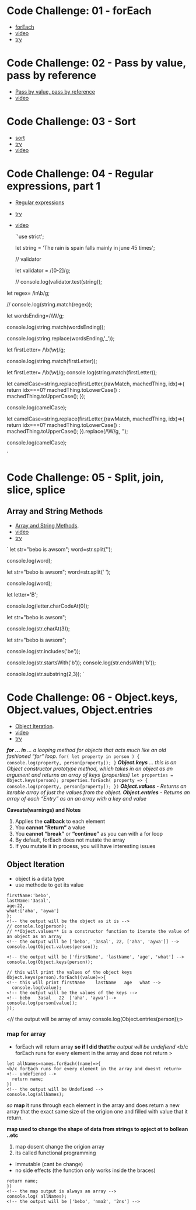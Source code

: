 # Code Challenge: 01 - forEach

- [forEach](https://codefellows.github.io/code-301-guide/curriculum/class-01/challenges/)
- [video](https://www.youtube.com/playlist?list=PLVngfM2hsbi-L6G8qlWd8RyRbuTamHt3k)
- [try](https://codefellows.github.io/code-301-guide/curriculum/class-01/challenges/DEMO.html)

# Code Challenge: 02 - Pass by value, pass by reference

- [Pass by value, pass by reference](https://codefellows.github.io/code-301-guide/curriculum/class-02/challenges/)
- [video](https://www.youtube.com/playlist?list=PLVngfM2hsbi-L6G8qlWd8RyRbuTamHt3k)

# Code Challenge: 03 - Sort

- [sort](https://codefellows.github.io/code-301-guide/curriculum/class-03/challenges/)
- [try](https://codefellows.github.io/code-301-guide/curriculum/class-03/challenges/DEMO.html)
- [video](https://www.youtube.com/playlist?list=PLVngfM2hsbi-L6G8qlWd8RyRbuTamHt3k)

# Code Challenge: 04 - Regular expressions, part 1

- [Regular expressions](https://codefellows.github.io/code-301-guide/curriculum/class-04/challenges/)
- [try](https://codefellows.github.io/code-301-guide/curriculum/class-04/challenges/DEMO.html)
- [video](https://www.youtube.com/playlist?list=PLVngfM2hsbi-L6G8qlWd8RyRbuTamHt3k)

  `'use strict';

    <!-- the string that we search in -->

  let string = 'The rain is spain falls mainly in june 45 times';

  // validator

    <!-- the variable that hold the value of what we are searching for -->

  let validator = /[0-2]/g;

  <!-- test it the output will be true or false depending on the number in the string var-->

  // console.log(validator.test(string));

let regex= /in\b/g;

<!-- the output will be an array of ['in', 'in', 'in'] the words that ends of in -->

// console.log(string.match(regex));

let wordsEnding=/\W/g;

<!-- output is array of empty spaces ['',''] spaces btween the words -->

console.log(string.match(wordsEnding));

<!-- the output will be The_rain_is_spain_falls_mainly_in_june_45_times -->

console.log(string.replace(wordsEnding,'\_'));

let firstLetter= /\b(\w)/g;

<!-- output is an array of the first letter of each word -->

console.log(string.match(firstLetter));

let firstLetter= /\b(\w)/g;
console.log(string.match(firstLetter));

let camelCase=string.replace(firstLetter,(rawMatch, machedThing, idx)=>{
return idx===0? machedThing.toLowerCase() : machedThing.toUpperCase();
});

<!-- the output will be the same string each first letter will be capitalized except 't' in The word will be small letter  -->

console.log(camelCase);

let camelCase=string.replace(firstLetter,(rawMatch, machedThing, idx)=>{
return idx===0? machedThing.toLowerCase() : machedThing.toUpperCase();
}).replace(/\W/g, '');

<!-- the result above but with no spaces between the words -->

console.log(camelCase);

`

# Code Challenge: 05 - Split, join, slice, splice

## Array and String Methods

- [Array and String Methods](https://codefellows.github.io/code-301-guide/curriculum/class-05/challenges/).
- [video](https://www.youtube.com/playlist?list=PLVngfM2hsbi-L6G8qlWd8RyRbuTamHt3k)
- [try](https://codefellows.github.io/code-301-guide/curriculum/class-05/challenges/DEMO.html)

`
let str="bebo is awsom";
word=str.split('');

<!-- will split by letter -->

console.log(word);

let str="bebo is awsom";
word=str.split(' ');

<!-- will split by word -->

console.log(word);

let letter='B';

<!-- the code (numeric value) for the letter -->

console.log(letter.charCodeAt(0));

let str="bebo is awsom";

<!-- the 3rd letter -->

console.log(str.charAt(3));

let str="bebo is awsom";

<!-- incleds true not includes false -->

console.log(str.includes('be'));

<!-- true false -->

console.log(str.startsWith('b'));
console.log(str.endsWith('b'));

<!-- start and end of letter in the string (space is counted as index) -->

console.log(str.substring(2,3));
`

# Code Challenge: 06 - Object.keys, Object.values, Object.entries

- [Object Iteration](https://codefellows.github.io/code-301-guide/curriculum/class-06/challenges/).
- [video](https://www.youtube.com/playlist?list=PLVngfM2hsbi-L6G8qlWd8RyRbuTamHt3k)
- [try](https://codefellows.github.io/code-301-guide/curriculum/class-06/challenges/DEMO.html)

_**for … in** … a looping method for objects that acts much like an old fashioned “for” loop._
`for( let property in person ) { console.log(property, person[property]); }`
_**Object.keys** … this is an Object constructor prototype method, which takes in an object as an argument and returns an array of keys (properties)_
`let properties = Object.keys(person); properties.forEach( property => { console.log(property, person[property]); })`
_**Object.values** - Returns an iterable array of just the values from the object._
_**Object.entries** - Returns an array of each “Entry” as an an array with a key and value_

**Caveats(warnings) and Notes**

1. Applies the **callback** to each element
1. You **cannot “Return”** a value
1. You **cannot “break”** or **“continue”** as you can with a for loop
1. By default, forEach does not mutate the array
1. If you mutate it in process, you will have interesting issues

## Object Iteration

- object is a data type
- use methode to get its value

```const person={
firstName:'bebo',
lastName:'3asal',
age:22,
what:['aha', 'aywa']
};
<!-- the output will be the object as it is -->
// console.log(person);
// **Object.values** is a constructor function to iterate the value of an object as an array
<!-- the output will be ['bebo', '3asal', 22, ['aha', 'aywa']] -->
console.log(Object.values(person));
```

```// the keys of the object
<!-- the output will be ['firstName', 'lastName', 'age', 'what'] -->
console.log(Object.keys(person));

// this will print the values of the object keys
Object.keys(person).forEach((value)=>{
<!-- this will print firstName    lastName   age   what -->
  console.log(value);
<!-- the output will be the values of the keys -->
<!-- bebo   3asal   22  ['aha', 'aywa']-->
console.log(person[value]);
});
```

<// the output will be array of array
console.log(Object.entries(person));>

### map for array

- forEach will return array
  **so if I did that**_the output will be undefiend_
  <b/c forEach runs for every element in the array and dose not return >

```let names=['bebo', 'nma2', '2ns'];
let allNames=names.forEach((name)=>{
<b/c forEach runs for every element in the array and doesnt return>
<!-- undefiened -->
  return name;
})
<!-- the output will be Undefiend -->
console.log(allNames);

```

_so_ **map** it runs through each element in the array and does return a new array that the exact same size of the origion one and filled with value that it return.

**map used to change the shape of data from strings to opject ot to bollean ..etc**

1. map dosent change the origion array
1. its called functional programming
  - immutable (cant be change)
  - no side effects (the function only works inside the braces)

<!-- the difference btw map and for each that
map whatever U return it will became an element of the array
 -->

```let allNames=names.map((name)=>{
return name;
})
<!-- the map output is always an array -->
console.log( allNames);
<!-- the output will be ['bebo', 'nma2', '2ns'] -->
```
